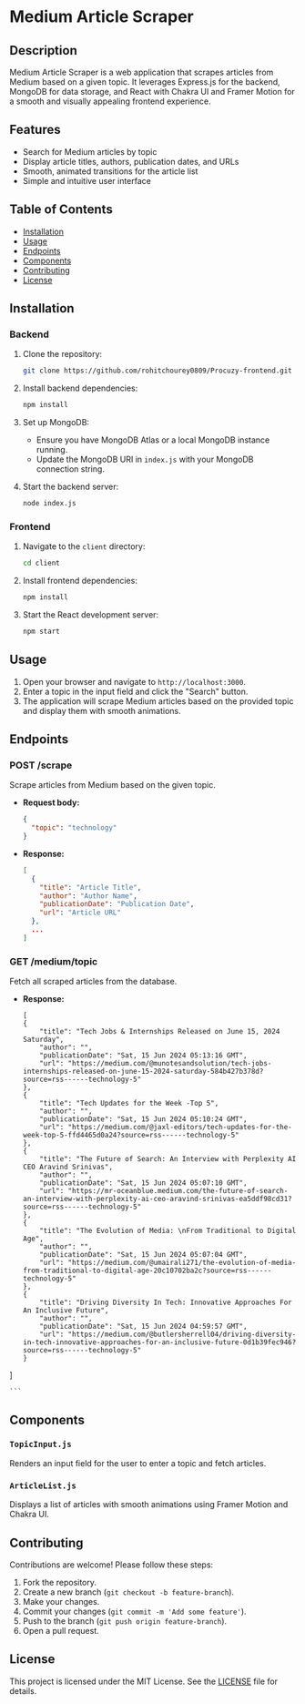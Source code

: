 # Medium Article Scraper

## Description

Medium Article Scraper is a web application that scrapes articles from Medium based on a given topic. It leverages Express.js for the backend, MongoDB for data storage, and React with Chakra UI and Framer Motion for a smooth and visually appealing frontend experience.

## Features

- Search for Medium articles by topic
- Display article titles, authors, publication dates, and URLs
- Smooth, animated transitions for the article list
- Simple and intuitive user interface

## Table of Contents

- [Installation](#installation)
- [Usage](#usage)
- [Endpoints](#endpoints)
- [Components](#components)
- [Contributing](#contributing)
- [License](#license)

## Installation

### Backend

1. Clone the repository:
    ```bash
    git clone https://github.com/rohitchourey0809/Procuzy-frontend.git
    
    ```

2. Install backend dependencies:
    ```bash
    npm install
    ```

3. Set up MongoDB:
    - Ensure you have MongoDB Atlas or a local MongoDB instance running.
    - Update the MongoDB URI in `index.js` with your MongoDB connection string.

4. Start the backend server:
    ```bash
    node index.js
    ```

### Frontend

1. Navigate to the `client` directory:
    ```bash
    cd client
    ```

2. Install frontend dependencies:
    ```bash
    npm install
    ```

3. Start the React development server:
    ```bash
    npm start
    ```

## Usage

1. Open your browser and navigate to `http://localhost:3000`.
2. Enter a topic in the input field and click the "Search" button.
3. The application will scrape Medium articles based on the provided topic and display them with smooth animations.

## Endpoints

### POST /scrape

Scrape articles from Medium based on the given topic.

- **Request body:**
    ```json
    {
      "topic": "technology"
    }
    ```

- **Response:**
    ```json
    [
      {
        "title": "Article Title",
        "author": "Author Name",
        "publicationDate": "Publication Date",
        "url": "Article URL"
      },
      ...
    ]
    ```

### GET /medium/topic

Fetch all scraped articles from the database.

- **Response:**
    ```
   [
    {
        "title": "Tech Jobs & Internships Released on June 15, 2024 Saturday",
        "author": "",
        "publicationDate": "Sat, 15 Jun 2024 05:13:16 GMT",
        "url": "https://medium.com/@munotesandsolution/tech-jobs-internships-released-on-june-15-2024-saturday-584b427b378d?source=rss------technology-5"
    },
    {
        "title": "Tech Updates for the Week -Top 5",
        "author": "",
        "publicationDate": "Sat, 15 Jun 2024 05:10:24 GMT",
        "url": "https://medium.com/@jaxl-editors/tech-updates-for-the-week-top-5-ffd4465d0a24?source=rss------technology-5"
    },
    {
        "title": "The Future of Search: An Interview with Perplexity AI CEO Aravind Srinivas",
        "author": "",
        "publicationDate": "Sat, 15 Jun 2024 05:07:10 GMT",
        "url": "https://mr-oceanblue.medium.com/the-future-of-search-an-interview-with-perplexity-ai-ceo-aravind-srinivas-ea5ddf98cd31?source=rss------technology-5"
    },
    {
        "title": "The Evolution of Media: \nFrom Traditional to Digital Age",
        "author": "",
        "publicationDate": "Sat, 15 Jun 2024 05:07:04 GMT",
        "url": "https://medium.com/@umairali271/the-evolution-of-media-from-traditional-to-digital-age-20c10702ba2c?source=rss------technology-5"
    },
    {
        "title": "Driving Diversity In Tech: Innovative Approaches For An Inclusive Future",
        "author": "",
        "publicationDate": "Sat, 15 Jun 2024 04:59:57 GMT",
        "url": "https://medium.com/@butlersherrell04/driving-diversity-in-tech-innovative-approaches-for-an-inclusive-future-0d1b39fec946?source=rss------technology-5"
    }
]
    
    ```

## Components

### `TopicInput.js`

Renders an input field for the user to enter a topic and fetch articles.

### `ArticleList.js`

Displays a list of articles with smooth animations using Framer Motion and Chakra UI.

## Contributing

Contributions are welcome! Please follow these steps:

1. Fork the repository.
2. Create a new branch (`git checkout -b feature-branch`).
3. Make your changes.
4. Commit your changes (`git commit -m 'Add some feature'`).
5. Push to the branch (`git push origin feature-branch`).
6. Open a pull request.

## License

This project is licensed under the MIT License. See the [LICENSE](LICENSE) file for details.

